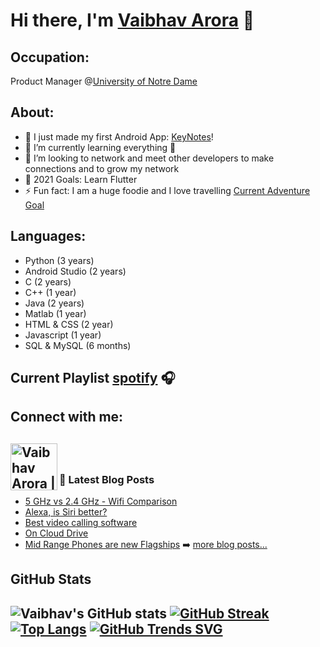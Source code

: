 # Hi there, I'm [Vaibhav Arora][personalwebsite] 👋

## Occupation: 
Product Manager @[University of Notre Dame][nd] <br />

## About:
- 🔭 I just made my first Android App: [KeyNotes][app]!
- 🌱 I’m currently learning everything 🤣
- 👯 I’m looking to network and meet other developers to make connections and to grow my network
- 🥅 2021 Goals: Learn Flutter
- ⚡ Fun fact: I am a huge foodie and I love travelling [Current Adventure Goal][travel]

## Languages:
- Python (3 years)
- Android Studio (2 years)
- C (2 years)
- C++ (1 year)
- Java (2 years)
- Matlab (1 year)
- HTML & CSS (2 year)
- Javascript (1 year)
- SQL & MySQL (6 months)

## Current Playlist [spotify] 🎧

## Connect with me:
[<img align="left" alt="Vaibhav Arora | LinkedIn" width="75px" src="https://upload.wikimedia.org/wikipedia/commons/8/80/LinkedIn_Logo_2013.svg" />][linkedin]
<br />
---
### 📕 Latest Blog Posts

- [5 GHz vs 2.4 GHz - Wifi Comparison](https://www.techdumb.net/post/2-4-vs-5-ghz-whats-the-difference)
- [Alexa, is Siri better?](https://www.techdumb.net/post/alexa-is-siri-better)
- [Best video calling software](https://www.techdumb.net/post/which-is-the-best-video-calling-software)
- [On Cloud Drive](https://www.techdumb.net/post/on-cloud-drive)
- [Mid Range Phones are new Flagships](https://www.techdumb.net/post/mid-range-phones-are-the-new-flagships)
➡️ [more blog posts...](https://www.techdumb.net/)

## GitHub Stats
![Vaibhav's GitHub stats](https://github-readme-stats.vercel.app/api?username=varora24&show_icons=true&theme=dark)
[![GitHub Streak](https://github-readme-streak-stats.herokuapp.com/?user=varora24&theme=dark)](https://git.io/streak-stats)
[![Top Langs](https://github-readme-stats.vercel.app/api/top-langs/?username=varora24&theme=dark)](https://github.com/varora24/github-readme-stats)
[![GitHub Trends SVG](https://api.githubtrends.io/user/svg/varora24/repos?time_range=one_year&theme=dark)](https://githubtrends.io)
---
[personalwebsite]: https://vaibhavarora.net/
[techdumb]: https://www.techdumb.net/
[nd]: https://www.nd.edu/
[website]: https://varora24.github.io
[app]: https://play.google.com/store/apps/details?id=harmoniousmadness.harmoniousmadness.simplenotepad&hl=en_US&gl=US
[travel]: https://www.wisegeek.com/what-is-skydiving.htm
[instagram]: https://instagram.com/vaibhav_arora24
[linkedin]: https://linkedin.com/in/varora24
[spotify]: https://open.spotify.com/playlist/37i9dQZF1DWTLSN7iG21yC?si=oQnFRsC6SNSNOgn-or9iQw
